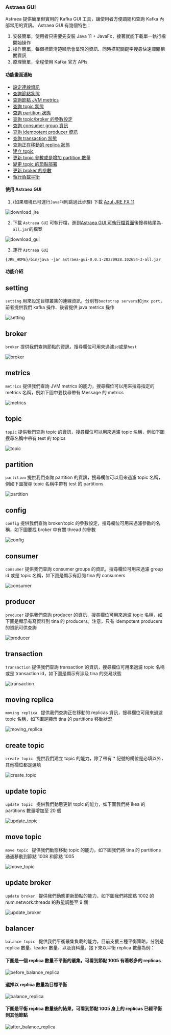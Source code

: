 ### Astraea GUI

Astraea 提供簡單但實用的 Kafka GUI 工具，讓使用者方便調閱和查詢 Kafka 內部常用的資訊。 Astraea GUI 有幾個特色：

1. 安裝簡單，使用者只需要先安裝 Java 11 + JavaFx，接著就能下載單一執行檔開始操作
2. 操作簡單，每個標籤清楚顯示會呈現的資訊、同時搭配關鍵字搜尋快速調閱相關資訊
3. 原理簡單，全程使用 Kafka 官方 APIs

#### 功能畫面連結

- [設定連線資訊](#setting)
- [查詢節點狀態](#broker)
- [查詢節點 JVM metrics](#metrics)
- [查詢 topic 狀態](#topic)
- [查詢 partition 狀態](#partition)
- [查詢 topic/broker 的參數設定](#config)
- [查詢 consumer group 資訊](#consumer)
- [查詢 idempotent producer 資訊](#producer)
- [查詢 transaction 狀態](#transaction)
- [查詢正在移動的 replica 狀態](#moving-replica)
- [建立 topic](#create-topic)
- [更新 topic 參數或是增加 partition 數量](#update-topic)
- [變更 topic 的節點部署](#move-topic)
- [更新 broker 的參數](#update-broker)
- [執行負載平衡](#balancer)

#### 使用 Astraea GUI

1. (如果環境已可運行`JavaFX`則跳過此步驟) 下載 [Azul JRE FX 11](https://www.azul.com/downloads/?version=java-11-lts&os=windows&architecture=x86-64-bit&package=jre-fx)

![download_jre](gui/download_jre.png)

2. 下載 `Astraea GUI` 可執行檔，進到[Astraea GUI 可執行檔頁面](https://github.com/skiptests/astraea/packages/1652248)後搜尋結尾為`-all.jar`的檔案

![download_gui](gui/download_gui.png)

3. 運行 `Astraea GUI`

```shell
{JRE_HOME}/bin/java -jar astraea-gui-0.0.1-20220928.102654-3-all.jar
```

#### 功能介紹

## setting

`setting` 用來設定目標叢集的連線資訊，分別有`bootstrap servers`和`jmx port`，前者提供我們 kafka 操作、後者提供 java metrics 操作

![setting](gui/setting.png)

## broker
`broker` 提供我們查詢節點的資訊，搜尋欄位可用來過濾`id`或是`host`

![broker](gui/broker.png)

## metrics
`metrics` 提供我們查詢 JVM metrics 的能力，搜尋欄位可以用來搜尋指定的 metrics 名稱，例如下圖中要找尋帶有 Message 的 metrics

![metrics](gui/metrics.png)

## topic
`topic` 提供我們查詢 topic 的資訊，搜尋欄位可以用來過濾 topic 名稱，例如下圖搜尋名稱中帶有 test 的 topics

![topic](gui/topic.png)

## partition
`partition` 提供我們查詢 partition 的資訊，搜尋欄位可以用來過濾 topic 名稱，例如下圖搜尋 topic 名稱中帶有 test 的 partitions

![partition](gui/partition.png)

## config
`config` 提供我們查詢 broker/topic 的參數設定，搜尋欄位可用來過濾參數的名稱，如下圖要找 broker 中有關 thread 的參數

![config](gui/config.png)

## consumer
`consumer` 提供我們查詢 consumer groups 的資訊，搜尋欄位可用來過濾 group id 或是 topic 名稱，如下圖是顯示有訂閱 tina 的 consumers

![consumer](gui/consumer.png)

## producer
`producer` 提供我們查詢 producer 的資訊，搜尋欄位可用來過濾 topic 名稱，如下圖是顯示有寫資料到 tina 的 producers。注意，只有 idempotent producers 的資訊可供查詢

![producer](gui/producer.png)

## transaction
`transaction` 提供我們查詢 transaction 的資訊，搜尋欄位可用來過濾 topic 名稱或是 transaction id，如下圖是顯示有涉及 tina 的交易狀態

![transaction](gui/transaction.png)

## moving replica
`moving replica ` 提供我們查詢正在移動的 replicas 資訊，搜尋欄位可用來過濾 topic 名稱，如下圖是顯示 tina 的 partitions 移動狀況

![moving_replica](gui/moving_replica.png)

## create topic
`create topic ` 提供我們建立 topic 的能力，除了帶有 * 記號的欄位是必填以外，其他欄位都是選填

![create_topic](gui/create_topic.png)

## update topic
`update topic ` 提供我們動態更新 topic 的能力，如下圖我們將 ikea 的 partitions 數量增加至 20 個 

![update_topic](gui/update_topic.png)

## move topic
`move topic ` 提供我們動態移動 topic 的能力，如下圖我們將 tina 的 partitions 通通移動到節點 1008 和節點 1005

![move_topic](gui/move_topic.png)

## update broker
`update broker ` 提供我們動態更新節點的能力，如下圖我們將節點 1002 的 num.network.threads 的數量調整至 9 個

![update_broker](gui/update_broker.png)

## balancer
`balance topic ` 提供我們平衡叢集負載的能力，目前支援三種平衡策略，分別是 replica 數量、leader 數量、以及資料量。接下來以平衡 replica 數量為例：

#### 下圖是一個 replica 數量不平衡的叢集，可看到節點 1005 有著較多的 replicas
![before_balance_replica](gui/before_balance_replica.png)

#### 選擇以 replica 數量為目標平衡
![balance_replica](gui/balance_replica.png)

#### 下圖是平衡 replica 數量後的結果，可看到節點 1005 身上的 replicas 已經平衡到其他節點
![after_balance_replica](gui/after_balance_replica.png)